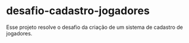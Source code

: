 # desafio-cadastro-jogadores
Esse projeto resolve o desafio da criação de um sistema de cadastro de jogadores.
